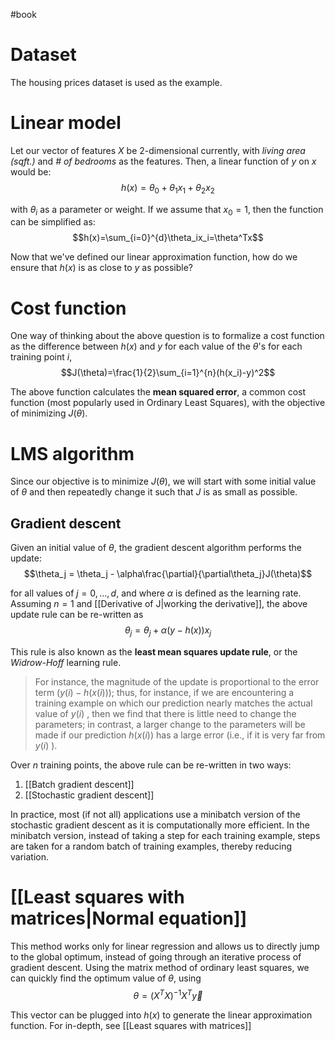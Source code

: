 #book
# Dataset
The housing prices dataset is used as the example. 
# Linear model

Let our vector of features $X$ be 2-dimensional currently, with *living area (sqft.)* and *# of bedrooms* as the features. Then, a linear function of $y$ on $x$ would be: $$h(x) = \theta_0 + \theta_1x_1 + \theta_2x_2$$

with $\theta_i$ as a parameter or weight. If we assume that $x_0=1$, then the function can be simplified as: $$h(x)=\sum_{i=0}^{d}\theta_ix_i=\theta^Tx$$

Now that we've defined our linear approximation function, how do we ensure that $h(x)$ is as close to $y$ as possible?
# Cost function

One way of thinking about the above question is to formalize a cost function as the difference between $h(x)$ and $y$ for each value of the $\theta$'s for each training point $i$, $$J(\theta)=\frac{1}{2}\sum_{i=1}^{n}(h(x_i)-y)^2$$

The above function calculates the **mean squared error**, a common cost function (most popularly used in Ordinary Least Squares), with the objective of minimizing $J(\theta)$.
# LMS algorithm
Since our objective is to minimize $J(\theta)$, we will start with some initial value of $\theta$ and then repeatedly change it such that $J$ is as small as possible. 
## Gradient descent

Given an initial value of $\theta$, the gradient descent algorithm performs the update: $$\theta_j = \theta_j - \alpha\frac{\partial}{\partial\theta_j}J(\theta)$$

for all values of $j = 0,...,d$, and where $\alpha$ is defined as the learning rate. Assuming $n=1$ and [[Derivative of J|working the derivative]], the above update rule can be re-written as $$\theta_j = \theta_j + \alpha(y-h(x))x_j$$

This rule is also known as the **least mean squares update rule**, or the *Widrow-Hoff* learning rule.

> For instance, the magnitude of the update is proportional to the error term $(y (i) − h(x (i) ))$; thus, for instance, if we are encountering a training example on which our prediction nearly matches the actual value of $y (i)$ , then we find that there is little need to change the parameters; in contrast, a larger change to the parameters will be made if our prediction $h(x (i) )$ has a large error (i.e., if it is very far from $y (i)$ ).

Over $n$ training points, the above rule can be re-written in two ways:
1. [[Batch gradient descent]]
2. [[Stochastic gradient descent]]

In practice, most (if not all) applications use a minibatch version of the stochastic gradient descent as it is computationally more efficient. In the minibatch version, instead of taking a step for each training example, steps are taken for a random batch of training examples, thereby reducing variation.

# [[Least squares with matrices|Normal equation]]

This method works only for linear regression and allows us to directly jump to the global optimum, instead of going through an iterative process of gradient descent. Using the matrix method of ordinary least squares, we can quickly find the optimum value of $\theta$, using $$\theta = (X^TX)^{-1}X^T\vec y$$

This vector can be plugged into $h(x)$ to generate the linear approximation function. For in-depth, see [[Least squares with matrices]]
